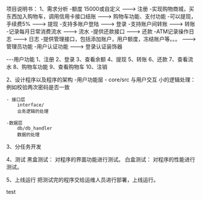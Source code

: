项目说明书：
1、需求分析
-额度 15000或自定义  ---> 注册
-实现购物商城，买东西加入购物车，调用信用卡接口结账 ---> 购物车功能、支付功能
-可以提现，手续费5%  ---> 提现
-支持多账户登陆   ---> 登录
-支持账户间转账   ---> 转账
-记录每月日常消费流水   ---> 流水
-提供还款接口   ---> 还款
-ATM记录操作日志   ---> 日志
-提供管理接口，包括添加账户，用户额度，冻结账户等。。。  ---> 管理员功能
-用户认证功能   ---> 登录认证装饰器


---用户功能
    1、注册
    2、登录
    3、查看余额
    4、提现
    5、转账
    6、还款
    7、查看流水
    8、购物车功能
    9、查看购物车
    10、注销

2、设计程序以及程序的架构
    -用户功能层
        - core/src
        与用户交互
        小的逻辑处理：例如校验两次密码是否一致
    
    - 接口层
        interface/
        业务逻辑的处理
        
    -数据层
        db/db_handler
        数据的处理




3、分任务开发

4、测试
    黑盒测试：
        对程序的界面功能进行测试。
    白盒测试：
        对程序的性能进行测试。
        
5、上线运行
    把测试完的程序交给运维人员进行部署，上线运行。
    
    
test